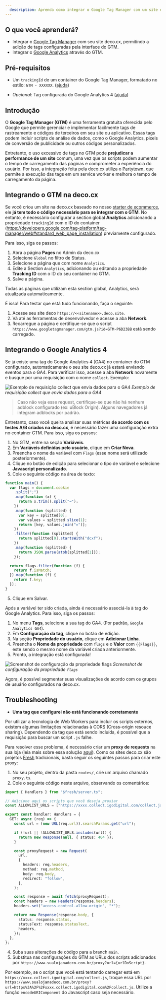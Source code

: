 ```yaml
---
  description: Aprenda como integrar o Google Tag Manager com um site deco.cx
---
```


## O que você aprenderá?

- Integrar o [Google Tag Manager](https://tagmanager.google.com/) com seu site
  deco.cx, permitindo a adição de tags configuradas pela interface do GTM.
- Integrar o [Google Analytics](https://analytics.google.com/) através do GTM.

## Pré-requisitos

- Um `trackingId` de um container do Google Tag Manager, formatado no estilo:
  `GTM - XXXXXX`.
  ([ajuda](https://support.rocketspark.com/hc/en-us/articles/900002470443-How-do-I-get-my-Google-Tag-Manager-Tracking-ID-or-GTM-Number-))

- _Opcional:_ Tag configurada do Google Analytics 4
  ([ajuda](https://support.google.com/tagmanager/answer/9442095?hl=en))

## Introdução

O **Google Tag Manager (GTM)** é uma ferramenta gratuita oferecida pelo Google
que permite gerenciar e implementar facilmente tags de rastreamento e códigos de
terceiros em seu site ou aplicativo. Essas tags podem incluir scripts de análise
de dados, como o Google Analytics, pixels de conversão de publicidade ou outros
códigos personalizados.

Entretanto, o uso excessivo de tags no GTM pode **prejudicar a performance de um
site** comum, uma vez que os scripts podem aumentar o tempo de carregamento das
páginas e comprometer a experiência do usuário. Por isso, a integração feita
pela deco.cx utiliza o [Partytown](https://partytown.builder.io/), que permite a
execução das tags em um service worker e melhora o tempo de carregamento da
página.

## Integrando o GTM na deco.cx

Se você criou um site na deco.cx baseado no nosso
[starter de ecommerce](https://fashion.deco.site/), ele **já tem todo o código
necessário para se integrar com o GTM**. No entanto, é necessário configurar a
section global **Analytics** adicionando a propriedade `trackingId` com o ID do
container
(https://developers.google.com/tag-platform/tag-manager/web#standard_web_page_installation)
previamente configurado.

Para isso, siga os passos:

1. Abra a página **Pages** no Admin da deco.cx
2. Selecione `Global` no filtro de Status.
2. Selecione a página que com nome `Analytics`.
3. Edite a Section `Analytics`, adicionando ou editando a propriedade **Tracking ID**
   com o ID do seu container no GTM.
4. Salve a página.

Todas as páginas que utilizam esta section global, Analytics, será atualizada
automaticamente.

É isso! Para testar que está tudo funcionando, faça o seguinte:

1. Acesse seu site deco `https://<<sitename>>.deco.site`.
2. Vá até as ferramentas de desenvolvedor e acesse a aba **Network**.
3. Recarregue a página e certifique-se que o script
   `https://www.googletagmanager.com/gtm.js?id=GTM-P6D23BB` está sendo
   carregado.

## Integrando o Google Analytics 4

Se já existe uma tag do Google Analytics 4 (GA4) no container do GTM
configurado, automaticamente o seu site deco.cx já estará enviando eventos para
o GA4. Para verificar isso, acesse a aba **Network** novamente e busque por uma
requisição com o nome `collect`. Exemplo:

![Exemplo de requisição collect que envia dados para o GA4](https://user-images.githubusercontent.com/18706156/229370675-53775267-6cd5-4a88-8fe4-b5ea6f5566de.png)
_Exemplo de requisição collect que envia dados para o GA4_

> Caso não veja esse request, certifique-se que não há nenhum adblock
> configurado (ex: uBlock Origin). Alguns navegadores já integram adblocks por
> padrão.

Entretanto, caso você queira analisar suas métricas **de acordo com os testes
A/B criados na deco.cx**, é necessário fazer uma configuração extra no container
GTM. Para isso, siga os passos:

1. No GTM, entre na seção **Variáveis**.
2. Em **Variáveis definidas pelo usuário**, clique em **Criar Nova**.
3. Preencha o nome da variável com `Flags` (esse nome será utilizado
   posteriormente).
4. Clique no botão de edição para selecionar o tipo de variável e selecione
   **Javascript personalizado**.
5. Cole o seguinte código na área de texto:

```javascript
function main() {
  var flags = document.cookie
    .split(";")
    .map(function (x) {
      return x.trim().split("=");
    })
    .map(function (splitted) {
      var key = splitted[0];
      var values = splitted.slice(1);
      return [key, values.join("=")];
    })
    .filter(function (splitted) {
      return splitted[0].startsWith("dcxf");
    })
    .map(function (splitted) {
      return JSON.parse(atob(splitted[1]));
    });

  return flags.filter(function (f) {
    return f.isMatch;
  }).map(function (f) {
    return f.key;
  });
}
```

5. Clique em Salvar.

Após a variável ter sido criada, ainda é necessário associá-la à tag do Google
Analytics. Para isso, siga os passos:

1. No menu **Tags**, selecione a sua tag do GA4. (Por padrão,
   `Google Analytics GA4`).
2. Em **Configuração da tag**, clique no botão de edição.
3. Na seção **Propriedade do usuário**, clique em **Adicionar Linha**.
4. Preencha o **Nome da propriedade** com `flags` e o **Valor** com `{{Flags}}`,
   este sendo o mesmo nome da variável criada anteriormente.
5. Pronto, a integração está configurada!

![Screenshot de configuração da propriedade `flags`](https://user-images.githubusercontent.com/18706156/229370987-a2d0b82a-3b58-46ca-98b1-d7f8c2a8600d.png)
_Screenshot de configuração da propriedade `flags`_

Agora, é possível segmentar suas visualizações de acordo com os grupos de
usuário configurados na deco.cx.

## Troubleshooting

- **Uma tag que configurei não está funcionando corretamente**

Por utilizar a tecnologia de Web Workers para incluir os scripts externos,
existem algumas limitações relacionadas à CORS (Cross-origin resouce sharing).
Dependendo da tag que está sendo incluída, é possível que a requisição para
buscar um script `.js` falhe.

Para resolver esse problema, é necessário criar um **proxy de requests** na sua
loja (leia mais sobre essa solução
[aqui](https://partytown.builder.io/proxying-requests)). Como os sites deco.cx
são projetos [Fresh](https://fresh.deno.dev/) tradicionais, basta seguir os
seguintes passos para criar este proxy:

1. No seu projeto, dentro da pasta `routes/`, crie um arquivo chamado
   `proxy.ts`.
2. Cole o seguinte código neste arquivo, observando os comentários:

```ts
import { Handlers } from "$fresh/server.ts";

// Adicione aqui os scripts que você deseja proxiar
const ALLOWLIST_URLS = ["https://xxxx.collect.igodigital.com/collect.js"];

export const handler: Handlers = {
  GET: async (req) => {
    const url = (new URL(req.url)).searchParams.get("url");

    if (!url || !ALLOWLIST_URLS.includes(url)) {
      return new Response(null, { status: 404 });
    }

    const proxyRequest = new Request(
      url,
      {
        headers: req.headers,
        method: req.method,
        body: req.body,
        redirect: "follow",
      },
    );

    const response = await fetch(proxyRequest);
    const headers = new Headers(response.headers);
    headers.set("access-control-allow-origin", "*");

    return new Response(response.body, {
      status: response.status,
      statusText: response.statusText,
      headers,
    });
  },
};
```

4. Suba suas alterações de código para a branch `main`.
5. Substitua nas configurações do GTM as URLs dos scripts adicionados por
   `https://www.sualojanadeco.com.br/proxy?url={urlDoScript}`.

Por exemplo, se o script que você está tentando carregar está em
`https://xxxx.collect.igodigital.com/collect.js`, troque essa URL por
`https://www.sualojanadeco.com.br/proxy?url=https%3A%2F%2Fxxxx.collect.igodigital.com%2Fcollect.js`.
Utilize a função `encodeURIComponent` do Javascript caso seja necessário.
